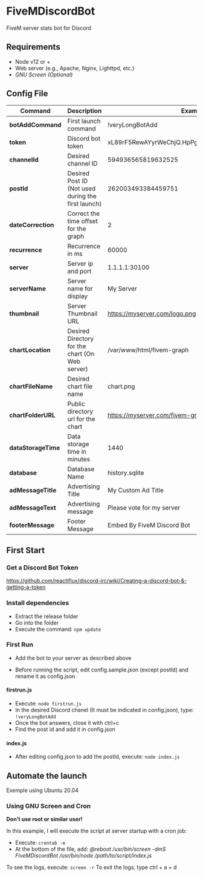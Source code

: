 # FiveMDiscordBot
FiveM server stats bot for Discord



## Requirements
- Node v12 or +
- Web server (e.g., Apache, Nginx, Lighttpd, etc.)
- *GNU Screen (Optional)*



## Config File

Command | Description  | Example
------------ | ------------ | ------------
**botAddCommand** | First launch command | !veryLongBotAdd
**token** | Discord bot token | xL89rF5RewAYyrWeChjQ.HpPg22e5ZtDscMyPxn.g4uJ9Jve
**channelId** | Desired channel ID | 594936565819632525
**postId** | Desired Post ID (Not used during the first launch) | 262003493384459751
**dateCorrection** | Correct the time offset for the graph | 2
**recurrence** | Recurrence in ms | 60000
**server** | Server ip and port | 1.1.1.1:30100
**serverName** | Server name for display | My Server
**thumbnail** | Server Thumbnail URL | https://myserver.com/logo.png
**chartLocation** | Desired Directory for the chart (On Web server) | /var/www/html/fivem-graph
**chartFileName** | Desired chart file name | chart.png
**chartFolderURL** | Public directory url for the chart | https://myserver.com/fivem-graph
**dataStorageTime** | Data storage time in minutes | 1440
**database** | Database Name | history.sqlite
**adMessageTitle** | Advertising Title | My Custom Ad Title
**adMessageText** | Advertising message | Please vote for my server
**footerMessage** | Footer Message | Embed By FiveM Discord Bot



## First Start

### Get a Discord Bot Token
https://github.com/reactiflux/discord-irc/wiki/Creating-a-discord-bot-&-getting-a-token

### Install dependencies
- Extract the release folder
- Go into the folder
- Execute the command: `npm update`

### First Run

- Add the bot to your server as described above

- Before running the script, edit config.sample.json (except postId) and rename it as config.json

#### firstrun.js

- Execute: `node firstrun.js`
- In the desired Discord chanel (It must be indicated in config.json), type: `!veryLongBotAdd`
- Once the bot answers, close it with ctrl+c
- Find the post id and add it in config.json


#### index.js

- After editing config.json to add the postId, execute: `node index.js`



## Automate the launch

Exemple using Ubuntu 20.04

### Using GNU Screen and Cron

**Don't use root or similar user!**

In this example, I will execute the script at server startup with a cron job:

- Execute: `crontab -e`
- At the bottom of the file, add: *@reboot /usr/bin/screen -dmS FiveMDiscordBot  /usr/bin/node /path/to/script/index.js*

To see the logs, execute: `screen -r`
To exit the logs, type ctrl + a + d